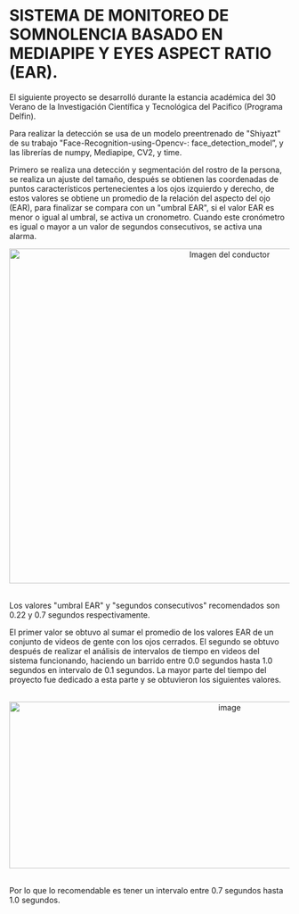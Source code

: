 # SISTEMA DE MONITOREO DE SOMNOLENCIA BASADO EN MEDIAPIPE Y EYES ASPECT RATIO (EAR). 

El siguiente proyecto se desarrolló durante la estancia académica del 30 Verano de la Investigación Científica y Tecnológica del Pacifico (Programa Delfin). 

Para realizar la detección se usa de un modelo preentrenado de "Shiyazt" de su trabajo "Face-Recognition-using-Opencv-: face_detection_model”, y las librerías de numpy, Mediapipe, CV2, y time. 

Primero se realiza una detección y segmentación del rostro de la persona, se realiza un ajuste del tamaño, después se obtienen las coordenadas de puntos característicos pertenecientes a los ojos izquierdo y derecho, de estos valores se obtiene un promedio de la relación del aspecto del ojo (EAR), para finalizar se compara con un "umbral EAR", si el valor EAR es menor o igual al umbral, se activa un cronometro. Cuando este cronómetro es igual o mayor a un valor de segundos consecutivos, se activa una alarma. 
<br>
    <div align="center">
        <img width="776" height="600" alt="Imagen del conductor" src="https://github.com/user-attachments/assets/631595a2-fafe-4df5-aa1d-dd1c3d72a6c1" />
    </div>
<br>

Los valores "umbral EAR" y "segundos consecutivos" recomendados son 0.22 y 0.7 segundos respectivamente. 

El primer valor se obtuvo al sumar el promedio de los valores EAR de un conjunto de videos de gente con los ojos cerrados. 
El segundo se obtuvo después de realizar el análisis de intervalos de tiempo en videos del sistema funcionando, haciendo un barrido entre 0.0 segundos hasta 1.0 segundos en intervalo de 0.1 segundos. La mayor parte del tiempo del proyecto fue dedicado a esta parte y se obtuvieron los siguientes valores.

<br>
    <div align="center">
        <img width="776" height="299" alt="image" src="https://github.com/user-attachments/assets/369262b1-a723-4a4c-9db4-92ebb578d49e" />
    </div>
<br>

Por lo que lo recomendable es tener un intervalo entre 0.7 segundos hasta 1.0 segundos. 
